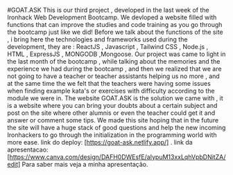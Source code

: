#GOAT.ASK
This is our third project , developed in the last week of the Ironhack Web Development Bootcamp.
We devloped a website filled with functions that can improve the studies and code training as you go through the bootcamp just like we did!
Before we talk about the functions of the site , i bring here the technologies and frameworks used during the development, they are : ReactJS , Javascript , Tailwind CSS , Node.js , HTML , ExpressJS , MONGODB ,Mongoose.
Our project was came to light in the last month of the bootcamp , while talking about the memories and the experience we had during the bootcamp , and then we realized that we are not going to have a teacher or teacher assistants helping us no more , and at the same time the we felt that the teachers were having some issues when finding example kata's or exercises with difficulty according to the module we were in.
The website GOAT.ASK is the solution we came with , it is a website where you can bring your doubts about a certain subject and post on the site where other alumnis or even the teacher could get it and answer or comment some tips.
We made this site hoping that in the future the site will have a huge stack of good questions and help the new incoming Ironhackers to go through the initialization in the programming world with more ease.
link do deploy: [https://goat-ask.netlify.app/]
.
link da apresentacao: [https://www.canva.com/design/DAFH0DWEsfE/aIypuM13xxLqhVpbDNitZA/edit]
Para saber mais veja a minha apresentação.
